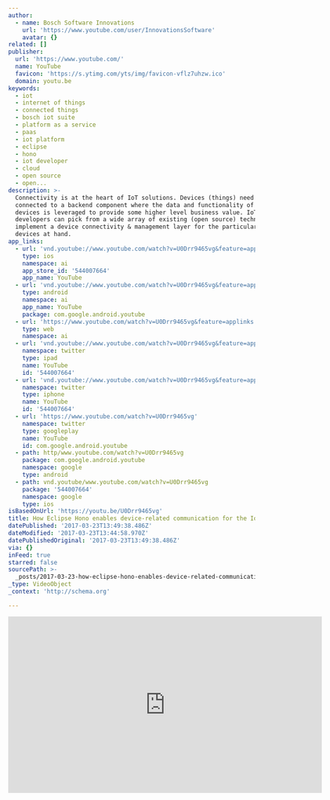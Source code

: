 ```yaml
---
author:
  - name: Bosch Software Innovations
    url: 'https://www.youtube.com/user/InnovationsSoftware'
    avatar: {}
related: []
publisher:
  url: 'https://www.youtube.com/'
  name: YouTube
  favicon: 'https://s.ytimg.com/yts/img/favicon-vflz7uhzw.ico'
  domain: youtu.be
keywords:
  - iot
  - internet of things
  - connected things
  - bosch iot suite
  - platform as a service
  - paas
  - iot platform
  - eclipse
  - hono
  - iot developer
  - cloud
  - open source
  - open...
description: >-
  Connectivity is at the heart of IoT solutions. Devices (things) need to be
  connected to a backend component where the data and functionality of the
  devices is leveraged to provide some higher level business value. IoT solution
  developers can pick from a wide array of existing (open source) technology to
  implement a device connectivity & management layer for the particular type of
  devices at hand.
app_links:
  - url: 'vnd.youtube://www.youtube.com/watch?v=U0Drr9465vg&feature=applinks'
    type: ios
    namespace: ai
    app_store_id: '544007664'
    app_name: YouTube
  - url: 'vnd.youtube://www.youtube.com/watch?v=U0Drr9465vg&feature=applinks'
    type: android
    namespace: ai
    app_name: YouTube
    package: com.google.android.youtube
  - url: 'https://www.youtube.com/watch?v=U0Drr9465vg&feature=applinks'
    type: web
    namespace: ai
  - url: 'vnd.youtube://www.youtube.com/watch?v=U0Drr9465vg&feature=applinks'
    namespace: twitter
    type: ipad
    name: YouTube
    id: '544007664'
  - url: 'vnd.youtube://www.youtube.com/watch?v=U0Drr9465vg&feature=applinks'
    namespace: twitter
    type: iphone
    name: YouTube
    id: '544007664'
  - url: 'https://www.youtube.com/watch?v=U0Drr9465vg'
    namespace: twitter
    type: googleplay
    name: YouTube
    id: com.google.android.youtube
  - path: http/www.youtube.com/watch?v=U0Drr9465vg
    package: com.google.android.youtube
    namespace: google
    type: android
  - path: vnd.youtube/www.youtube.com/watch?v=U0Drr9465vg
    package: '544007664'
    namespace: google
    type: ios
isBasedOnUrl: 'https://youtu.be/U0Drr9465vg'
title: How Eclipse Hono enables device-related communication for the IoT
datePublished: '2017-03-23T13:49:38.486Z'
dateModified: '2017-03-23T13:44:58.970Z'
datePublishedOriginal: '2017-03-23T13:49:38.486Z'
via: {}
inFeed: true
starred: false
sourcePath: >-
  _posts/2017-03-23-how-eclipse-hono-enables-device-related-communication-for-th.md
_type: VideoObject
_context: 'http://schema.org'

---
```

<iframe src="https://cdn.embedly.com/widgets/media.html?src=https%3A%2F%2Fwww.youtube.com%2Fembed%2FU0Drr9465vg%3Ffeature%3Doembed&amp;url=http%3A%2F%2Fwww.youtube.com%2Fwatch%3Fv%3DU0Drr9465vg&amp;image=https%3A%2F%2Fi.ytimg.com%2Fvi%2FU0Drr9465vg%2Fhqdefault.jpg&amp;key=b7d04c9b404c499eba89ee7072e1c4f7&amp;type=text%2Fhtml&amp;schema=youtube" width="640" height="360" scrolling="no" frameborder="0" allowfullscreen="" style=""></iframe>